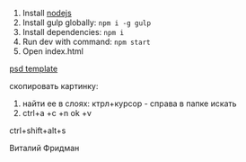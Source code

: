 1. Install [nodejs](https://nodejs.org)
2. Install gulp globally: `npm i -g gulp`
3. Install dependencies: `npm i`
4. Run dev with command: `npm start`
5. Open index.html


[psd template](https://drive.google.com/folderview?id=0B9XFQLfT7zXAckY2cUVISmRGOHM&usp=sharing) 

скопировать картинку:
1. найти ее в слоях: ктрл+курсор - справа в папке искать
2. ctrl+a +c +n ok +v

ctrl+shift+alt+s



Виталий Фридман